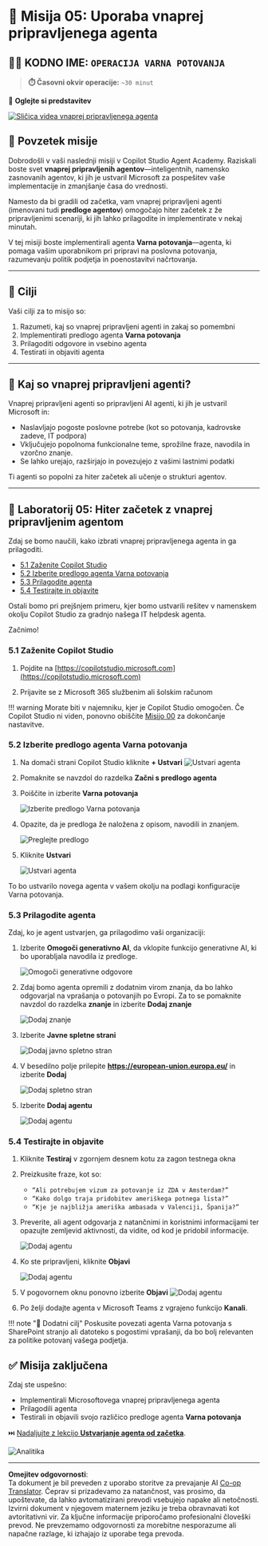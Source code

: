 <!--
CO_OP_TRANSLATOR_METADATA:
{
  "original_hash": "8e2c64a7f9303e58329ec8bb468c80b4",
  "translation_date": "2025-10-20T23:47:49+00:00",
  "source_file": "docs/recruit/05-using-prebuilt-agents/README.md",
  "language_code": "sl"
}
-->
# 🧰 Misija 05: Uporaba vnaprej pripravljenega agenta  

## 🕵️‍♂️ KODNO IME: `OPERACIJA VARNA POTOVANJA`

> **⏱️ Časovni okvir operacije:** `~30 minut`

🎥 **Oglejte si predstavitev**

[![Sličica videa vnaprej pripravljenega agenta](../../../../../translated_images/video-thumbnail.234ee62d2e4e837a7401776b5f092e5d5819f46a2e2859a92654b38f1381789f.sl.jpg)](https://www.youtube.com/watch?v=NmXsx8WjWuM "Oglejte si predstavitev na YouTubu")

## 🎯 Povzetek misije

Dobrodošli v vaši naslednji misiji v Copilot Studio Agent Academy. Raziskali boste svet **vnaprej pripravljenih agentov**—inteligentnih, namensko zasnovanih agentov, ki jih je ustvaril Microsoft za pospešitev vaše implementacije in zmanjšanje časa do vrednosti.

Namesto da bi gradili od začetka, vam vnaprej pripravljeni agenti (imenovani tudi **predloge agentov**) omogočajo hiter začetek z že pripravljenimi scenariji, ki jih lahko prilagodite in implementirate v nekaj minutah.

V tej misiji boste implementirali agenta **Varna potovanja**—agenta, ki pomaga vašim uporabnikom pri pripravi na poslovna potovanja, razumevanju politik podjetja in poenostavitvi načrtovanja.

---

## 🧭 Cilji

Vaši cilji za to misijo so:

1. Razumeti, kaj so vnaprej pripravljeni agenti in zakaj so pomembni  
1. Implementirati predlogo agenta **Varna potovanja**  
1. Prilagoditi odgovore in vsebino agenta  
1. Testirati in objaviti agenta  

---

## 🧠 Kaj so vnaprej pripravljeni agenti?

Vnaprej pripravljeni agenti so pripravljeni AI agenti, ki jih je ustvaril Microsoft in:

- Naslavljajo pogoste poslovne potrebe (kot so potovanja, kadrovske zadeve, IT podpora)
- Vključujejo popolnoma funkcionalne teme, sprožilne fraze, navodila in vzorčno znanje.
- Se lahko urejajo, razširjajo in povezujejo z vašimi lastnimi podatki

Ti agenti so popolni za hiter začetek ali učenje o strukturi agentov.

---

## 🧪 Laboratorij 05: Hiter začetek z vnaprej pripravljenim agentom

Zdaj se bomo naučili, kako izbrati vnaprej pripravljenega agenta in ga prilagoditi.

- [5.1 Zaženite Copilot Studio](../../../../../docs/recruit/05-using-prebuilt-agents)
- [5.2 Izberite predlogo agenta Varna potovanja](../../../../../docs/recruit/05-using-prebuilt-agents)
- [5.3 Prilagodite agenta](../../../../../docs/recruit/05-using-prebuilt-agents)
- [5.4 Testirajte in objavite](../../../../../docs/recruit/05-using-prebuilt-agents)

Ostali bomo pri prejšnjem primeru, kjer bomo ustvarili rešitev v namenskem okolju Copilot Studio za gradnjo našega IT helpdesk agenta.

Začnimo!

### 5.1 Zaženite Copilot Studio

1. Pojdite na [https://copilotstudio.microsoft.com](https://copilotstudio.microsoft.com)

1. Prijavite se z Microsoft 365 službenim ali šolskim računom

!!! warning
    Morate biti v najemniku, kjer je Copilot Studio omogočen. Če Copilot Studio ni viden, ponovno obiščite [Misijo 00](../00-course-setup/README.md) za dokončanje nastavitve.

### 5.2 Izberite predlogo agenta Varna potovanja

1. Na domači strani Copilot Studio kliknite **+ Ustvari**
    ![Ustvari agenta](../../../../../translated_images/create.ef22dd3e758823e9f17d69ef07c7db6fef8cbc00dd944ac65842bd3bd9f16efd.sl.png)

1. Pomaknite se navzdol do razdelka **Začni s predlogo agenta**

1. Poiščite in izberite **Varna potovanja**

    ![Izberite predlogo Varna potovanja](../../../../../translated_images/choose_template.01c90e72076da7f14a9c93120dec6932b57a109a506823dd3b195d8f610afb07.sl.png)

1. Opazite, da je predloga že naložena z opisom, navodili in znanjem.

    ![Preglejte predlogo](../../../../../translated_images/template-setup.0b2f5a8dd8c3e7e305d24461df3065a4ec435d3300df75287891830a9b91b974.sl.png)

1. Kliknite **Ustvari**

    ![Ustvari agenta](../../../../../translated_images/create-agent-setup.3383d353508b5e33593bd2961c1fbea29568a49868356844ab4cffdad584a655.sl.png)

To bo ustvarilo novega agenta v vašem okolju na podlagi konfiguracije Varna potovanja.

### 5.3 Prilagodite agenta

Zdaj, ko je agent ustvarjen, ga prilagodimo vaši organizaciji:

1. Izberite **Omogoči generativno AI**, da vklopite funkcijo generativne AI, ki bo uporabljala navodila iz predloge.

    ![Omogoči generativne odgovore](../../../../../translated_images/gen-answers.7e91d692123771a60b0b944956472a1323857f61ffa2c32231f12eeb9bec341c.sl.png)

1. Zdaj bomo agenta opremili z dodatnim virom znanja, da bo lahko odgovarjal na vprašanja o potovanjih po Evropi. Za to se pomaknite navzdol do razdelka **znanje** in izberite **Dodaj znanje**

    ![Dodaj znanje](../../../../../translated_images/knowledge.d85f70ad6cffe8700b2f33f76633c1c37ce45a960a33e42b3b48eca2759449b5.sl.png)

1. Izberite **Javne spletne strani**

    ![Dodaj javno spletno stran](../../../../../translated_images/public-website.cb547b2284c409058bbe7e0a46e503f2368911b0781eec530b9ae63cd174e0b9.sl.png)

1. V besedilno polje prilepite **<https://european-union.europa.eu/>** in izberite **Dodaj**

    ![Dodaj spletno stran](../../../../../translated_images/paste-add.bb80b0f0f9bcd47dfbf00ebcb0a5386fa892be795c2eee74a8348c0d2a6ab5ae.sl.png)

1. Izberite **Dodaj agentu**

    ![Dodaj agentu](../../../../../translated_images/add-to-agent.f139c87c5a79ddaa1eef244a93f76c6451c1374dbbf189c23ce24c49a65d6073.sl.png)

### 5.4 Testirajte in objavite

1. Kliknite **Testiraj** v zgornjem desnem kotu za zagon testnega okna  

1. Preizkusite fraze, kot so:

    - `“Ali potrebujem vizum za potovanje iz ZDA v Amsterdam?”`
    - `“Kako dolgo traja pridobitev ameriškega potnega lista?”`
    - `“Kje je najbližja ameriška ambasada v Valenciji, Španija?”`

1. Preverite, ali agent odgovarja z natančnimi in koristnimi informacijami ter opazujte zemljevid aktivnosti, da vidite, od kod je pridobil informacije.

    ![Dodaj agentu](../../../../../translated_images/response-passport.e91b05c561f49cf5edbbdc6d7a61fffdcc4ad3d413bd17b09cca3f521a578be8.sl.png)

1. Ko ste pripravljeni, kliknite **Objavi**

    ![Dodaj agentu](../../../../../translated_images/publish-1.0685cfdf10e365ee58a8d0160c5bab81aef8fa5fbd2eb65535d568f611532637.sl.png)

1. V pogovornem oknu ponovno izberite **Objavi**
    ![Dodaj agentu](../../../../../translated_images/publish-2.9c3964d72347088eeaaf8c137921d5b67c9962bce0ad067f89e8999f75299aa2.sl.png)

1. Po želji dodajte agenta v Microsoft Teams z vgrajeno funkcijo **Kanali**.

!!! note "🧳 Dodatni cilj"
    Poskusite povezati agenta Varna potovanja s SharePoint stranjo ali datoteko s pogostimi vprašanji, da bo bolj relevanten za politike potovanj vašega podjetja.

## ✅ Misija zaključena

Zdaj ste uspešno:

- Implementirali Microsoftovega vnaprej pripravljenega agenta  
- Prilagodili agenta
- Testirali in objavili svojo različico predloge agenta **Varna potovanja**

⏭️ [Nadaljujte z lekcijo **Ustvarjanje agenta od začetka**](../06-create-agent-from-conversation/README.md).

<!-- markdownlint-disable-next-line MD033 -->
<img src="https://m365-visitor-stats.azurewebsites.net/agent-academy/recruit/05-using-prebuilt-agents" alt="Analitika" />

---

**Omejitev odgovornosti**:  
Ta dokument je bil preveden z uporabo storitve za prevajanje AI [Co-op Translator](https://github.com/Azure/co-op-translator). Čeprav si prizadevamo za natančnost, vas prosimo, da upoštevate, da lahko avtomatizirani prevodi vsebujejo napake ali netočnosti. Izvirni dokument v njegovem maternem jeziku je treba obravnavati kot avtoritativni vir. Za ključne informacije priporočamo profesionalni človeški prevod. Ne prevzemamo odgovornosti za morebitne nesporazume ali napačne razlage, ki izhajajo iz uporabe tega prevoda.